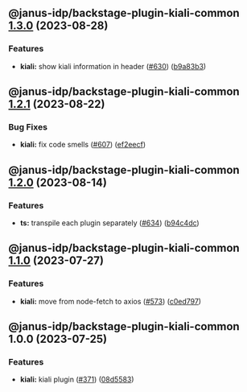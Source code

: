 ## @janus-idp/backstage-plugin-kiali-common [1.3.0](https://github.com/janus-idp/backstage-plugins/compare/@janus-idp/backstage-plugin-kiali-common@1.2.1...@janus-idp/backstage-plugin-kiali-common@1.3.0) (2023-08-28)


### Features

* **kiali:** show kiali information in header ([#630](https://github.com/janus-idp/backstage-plugins/issues/630)) ([b9a83b3](https://github.com/janus-idp/backstage-plugins/commit/b9a83b332ec518e60a9780961fdce070eda02d02))

## @janus-idp/backstage-plugin-kiali-common [1.2.1](https://github.com/janus-idp/backstage-plugins/compare/@janus-idp/backstage-plugin-kiali-common@1.2.0...@janus-idp/backstage-plugin-kiali-common@1.2.1) (2023-08-22)


### Bug Fixes

* **kiali:** fix code smells ([#607](https://github.com/janus-idp/backstage-plugins/issues/607)) ([ef2eecf](https://github.com/janus-idp/backstage-plugins/commit/ef2eecfa71e2a60b4442ce3105a526b3332eaa1b))

## @janus-idp/backstage-plugin-kiali-common [1.2.0](https://github.com/janus-idp/backstage-plugins/compare/@janus-idp/backstage-plugin-kiali-common@1.1.0...@janus-idp/backstage-plugin-kiali-common@1.2.0) (2023-08-14)


### Features

* **ts:** transpile each plugin separately ([#634](https://github.com/janus-idp/backstage-plugins/issues/634)) ([b94c4dc](https://github.com/janus-idp/backstage-plugins/commit/b94c4dc50ada328e5ce1bed5fb7c76f64607e1ee))

## @janus-idp/backstage-plugin-kiali-common [1.1.0](https://github.com/janus-idp/backstage-plugins/compare/@janus-idp/backstage-plugin-kiali-common@1.0.0...@janus-idp/backstage-plugin-kiali-common@1.1.0) (2023-07-27)


### Features

* **kiali:** move from node-fetch to axios ([#573](https://github.com/janus-idp/backstage-plugins/issues/573)) ([c0ed797](https://github.com/janus-idp/backstage-plugins/commit/c0ed7972ef8fa143d51b590ca5f874900e5d8bef))

## @janus-idp/backstage-plugin-kiali-common 1.0.0 (2023-07-25)


### Features

* **kiali:** kiali plugin ([#371](https://github.com/janus-idp/backstage-plugins/issues/371)) ([08d5583](https://github.com/janus-idp/backstage-plugins/commit/08d5583f839a8233d7b08a7ec1eb043bf4978e91))
